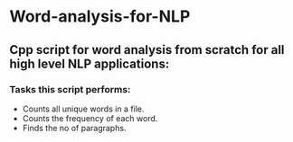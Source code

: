 # Word-analysis-for-NLP
## Cpp script for word analysis from scratch for all high level NLP applications:
### Tasks this script performs:
* Counts all unique words in a file.
* Counts the frequency of each word.
* Finds the no of paragraphs.


